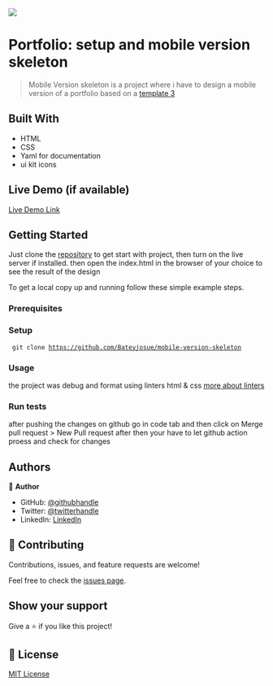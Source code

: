 ![](https://img.shields.io/badge/Microverse-blueviolet)

# Portfolio: setup and mobile version skeleton

> Mobile Version skeleton is a project where i have to design a  mobile version of a portfolio based on a [template 3](https://www.figma.com/file/l7SqJ3ZfkAKih9sFxvWSR4/Microverse-Student-Project-1?node-id=48%3A988)


## Built With

- HTML
- CSS
- Yaml for documentation
- ui kit icons

## Live Demo (if available)

[Live Demo Link](https://livedemo.com)


## Getting Started

Just clone the [repository](https://github.com/Bateyjosue/mobile-version-skeleton) to get start with project, then turn on the live server if installed. then open the index.html in the browser of your choice to see the result of the design


To get a local copy up and running follow these simple example steps.

### Prerequisites

### Setup
<code> git clone https://github.com/Bateyjosue/mobile-version-skeleton</code>

### Usage
the project  was debug and format using linters html & css [more about linters](https://github.com/microverseinc/curriculum-transversal-skills/blob/main/clean-code/linters.md)
### Run tests
after pushing the changes on github go in code tab and then click on Merge pull request > New Pull request after then your have to let github action proess and check for changes

## Authors

👤 **Author**

- GitHub: [@githubhandle](https://github.com/Bateyjosue)
- Twitter: [@twitterhandle](https://twitter.com/JosueBatey)
- LinkedIn: [LinkedIn](https://linkedin.com/in/josue-ishara)


## 🤝 Contributing

Contributions, issues, and feature requests are welcome!

Feel free to check the [issues page](../../issues/).

## Show your support

Give a ⭐️ if you like this project!


## 📝 License

[MIT License](/LICENSE)
